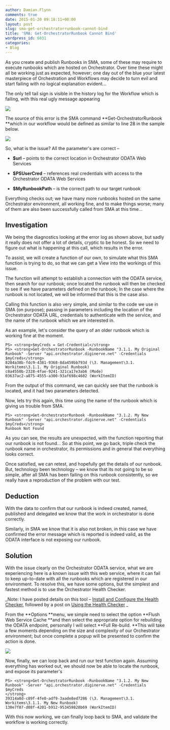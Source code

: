 ```yaml
---
author: Damian.Flynn
comments: true
date: 2015-01-20 09:18:11+00:00
layout: post
slug: sma-get-orchestratorrunbook-cannot-bind
title: 'SMA: Get-OrchestratorRunbook Cannot Bind'
wordpress_id: 6031
categories:
- Blog
---
```


As you create and publish Runbooks in SMA, some of these may require to execute runbooks which are hosted on Orchestrator. Over time these might all be working just as expected, however; one day out of the blue your latest masterpiece of Orchestration and Workflows may decide to turn evil and start failing with no logical explanation evident…

The only tell tail sign is visible in the history log for the Workflow which is failing, with this real ugly message appearing

![](http://blogstorage.damianflynn.com/wordpress/2015/01/012015_0917_SMAGetOrche1.png)

The source of this error is the SMA command **Get-OrchestratorRunbook **which in our workflow would be defined as similar to line 28 in the sample below.

![](http://blogstorage.damianflynn.com/wordpress/2015/01/012015_0917_SMAGetOrche2.png)

So, what is the issue? All the parameter's are correct –



	
  * **$url** – points to the correct location in Orchestrator ODATA Web Services

	
  * **$PSUserCred** – references real credentials with access to the Orchestrator ODATA Web Services

	
  * **$MyRunbookPath** – is the correct path to our target runbook


Everything checks out; we have many more runbooks hosted on the same Orchestrator environment, all working fine, and to make things worse; many of them are also been successfully called from SMA at this time…


## Investigation


We being the diagnostics looking at the error log as shown above, but sadly it really does not offer a lot of details, cryptic to be honest. So we need to figure out what is happening at this call, which results in the error.

To assist, we will create a function of our own, to simulate what this SMA function is trying to do, so that we can get a View into the workings of this issue.

The function will attempt to establish a connection with the ODATA service, then search for our runbook; once located the runbook will then be checked to see if we have parameters defined on the runbook; In the case where the runbook is not located, we will be informed that this is the case also.

Calling this function is also very simple, and similar to the code we use in SMA (on purpose); passing in parameters including the location of the Orchestrator ODATA URL, credentials to authenticate with the service, and the name of the runbook which we are interested in.

As an example, let's consider the query of an older runbook which is working fine at the moment.

    
    PS> <strong>$myCreds = Get-Credential</strong>
    PS> <strong>Get-OrchestratorRunbook -RunbookName "3.1.1. My Original Runbook" -Server "api.orchestrator.diginerve.net" -Credentials $myCreds</strong>
    8204a38b-fdc9-4381-9368-8da459bb793d (\3. Management\3.1. Workitems\3.1.1. My Original Runbook)
    c8a4550b-2328-4fae-9241-321ca17e3ab6 (Mode)
    03637ac2-a875-4555-a300-93af698c4602 (WorkItemID)
    


From the output of this command, we can quickly see that the runbook is located, and it had two parameters detected.

Now, lets try this again, this time using the name of the runbook which is giving us trouble from SMA.

    
    PS> <strong>Get-OrchestratorRunbook -RunbookName "3.1.2. My New Runbook" -Server "api.orchestrator.diginerve.net" -Credentials $myCreds</strong>
    Runbook Not Found
    


As you can see, the results are unexpected, with the function reporting that our runbook is not found… So at this point, we go back, triple check the runbook name in orchestrator, its permissions and in general that everything looks correct.

Once satisfied, we can retest, and hopefully get the details of our runbook. But, technology been technology – we know that its not going to be so simple, after all SMA has been failing on this runbook consistently, so we really have a reproduction of the problem with our test.


## Deduction


With the data to confirm that our runbook is indeed created, named, published and delegated we know that the work in orchestrator is done correctly.

Similarly, in SMA we know that it is also not broken, in this case we have confirmed the error message which is reported is indeed valid, as the ODATA interface is not exposing our runbook.


## Solution


With the issue clearly on the Orchestrator ODATA service, what we are experiencing here is a known issue with this web service, where it can fail to keep up-to-date with all the runbooks which are registered in our environment. To resolve this, we have some options, but the simplest and fastest method is to use the Orchestrator Health Checker.

_Note: I have posted details on this tool – [Install and Configure the Health Checker](http://www.petri.com/monitor-system-center-2012-orchestrator-health-checker.htm), followed by a post on [Using the Health Checker](http://www.petri.com/use-orchestrator-health-checker-troubleshoot-runbooks.htm)
_

From the **Options **menu, we simple need to select the option **Flush Web Service Cache **and then select the appropriate option for rebuilding the ODATA endpoint, personally I will select **Full Re-build. **This will take a few moments depending on the size and complexity of our Orchestrator environment; but once complete a popup will be presented to confirm the action is done.

![](http://blogstorage.damianflynn.com/wordpress/2015/01/012015_0917_SMAGetOrche3.png)

Now, finally, we can loop back and run our test function again. Assuming everything has worked out, we should now be able to locate the runbook, and expose its parameter's

    
    PS> <strong>Get-OrchestratorRunbook -RunbookName "3.1.2. My New Runbook" -Server "api.orchestrator.diginerve.net" -Credentials $myCreds
    </strong>
    39314a8d-c89f-4fe0-adf9-3aade8ed7286 (\3. Management\3.1. Workitems\3.1.1. My New Runbook)
    130e7f87-d08f-4201-b912-953459828b69 (WorkItemID)
    


With this now working, we can finally loop back to SMA, and validate the workflow is working correctly.

